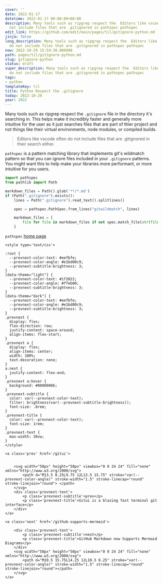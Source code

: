 ```yaml
---
cover: ''
date: 2022-01-17
datetime: 2022-01-17 00:00:00+00:00
description: Many tools such as ripgrep respect the  Editors like vscode often do
  not include files that are .gitignored in pathspec pathspec
edit_link: https://github.com/edit/main/pages/til/gitignore-python.md
jinja: false
long_description: Many tools such as ripgrep respect the  Editors like vscode often
  do not include files that are .gitignored in pathspec pathspec
now: 2022-10-29 15:54:38.066098
path: pages/til/gitignore-python.md
slug: gitignore-python
status: draft
super_description: Many tools such as ripgrep respect the  Editors like vscode often
  do not include files that are .gitignored in pathspec pathspec
tags:
- python
templateKey: til
title: Python Respect the .gitignore
today: 2022-10-29
year: 2022
---
```


Many tools such as ripgrep respect the `.gitignore` file in the directory
it's searching in.  This helps make it incredibly faster and generally
more intuitive for the user as it just searches files that are part of
thier project and not things like their virtual environments, node
modules, or compiled builds.

> Editors like vscode often do not include files that are .gitignored in
> their search either.

`pathspec` is a pattern matching library that implements git's wildmatch
pattern so that you can ignore files included in your `.gitignore`
patterns.  You might want this to help make your libraries more
performant, or more intuitive for you users.

```python
import pathspec
from pathlib import Path

markdown_files = Path().glob('**/*.md')
if (Path(".gitignore").exists():
    lines = Path(".gitignore").read_text().splitlines()

    spec = pathspec.PathSpec.from_lines("gitwildmatch", lines)

    markdown_files = [
        file for file in markdown_files if not spec.match_file(str(file))
    ]
```

`pathspec` [home page](https://github.com/cpburnz/python-path-specification)
<div class='prevnext'>

    <style type='text/css'>

    :root {
      --prevnext-color-text: #eefbfe;
      --prevnext-color-angle: #e1bd00c9;
      --prevnext-subtitle-brightness: 3;
    }
    [data-theme="light"] {
      --prevnext-color-text: #1f2022;
      --prevnext-color-angle: #ffeb00;
      --prevnext-subtitle-brightness: 3;
    }
    [data-theme="dark"] {
      --prevnext-color-text: #eefbfe;
      --prevnext-color-angle: #e1bd00c9;
      --prevnext-subtitle-brightness: 3;
    }
    .prevnext {
      display: flex;
      flex-direction: row;
      justify-content: space-around;
      align-items: flex-start;
    }
    .prevnext a {
      display: flex;
      align-items: center;
      width: 100%;
      text-decoration: none;
    }
    a.next {
      justify-content: flex-end;
    }
    .prevnext a:hover {
      background: #00000006;
    }
    .prevnext-subtitle {
      color: var(--prevnext-color-text);
      filter: brightness(var(--prevnext-subtitle-brightness));
      font-size: .8rem;
    }
    .prevnext-title {
      color: var(--prevnext-color-text);
      font-size: 1rem;
    }
    .prevnext-text {
      max-width: 30vw;
    }
    </style>
    
    <a class='prev' href='/gitui'>
    

        <svg width="50px" height="50px" viewbox="0 0 24 24" fill="none" xmlns="http://www.w3.org/2000/svg">
            <path d="M13.5 8.25L9.75 12L13.5 15.75" stroke="var(--prevnext-color-angle)" stroke-width="1.5" stroke-linecap="round" stroke-linejoin="round"> </path>
        </svg>
        <div class='prevnext-text'>
            <p class='prevnext-subtitle'>prev</p>
            <p class='prevnext-title'>Gitui is a blazing fast terminal git interface</p>
        </div>
    </a>
    
    <a class='next' href='/github-supports-mermaid'>
    
        <div class='prevnext-text'>
            <p class='prevnext-subtitle'>next</p>
            <p class='prevnext-title'>GitHub Markdown now Supports Mermaid Diagrams</p>
        </div>
        <svg width="50px" height="50px" viewbox="0 0 24 24" fill="none" xmlns="http://www.w3.org/2000/svg">
            <path d="M10.5 15.75L14.25 12L10.5 8.25" stroke="var(--prevnext-color-angle)" stroke-width="1.5" stroke-linecap="round" stroke-linejoin="round"></path>
        </svg>
    </a>
  </div>